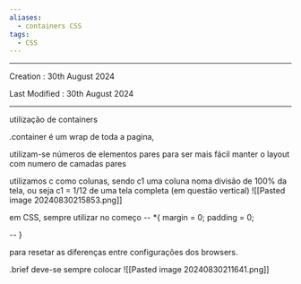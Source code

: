 ```yaml
---
aliases:
  - containers CSS
tags:
  - CSS
---
```

---
Creation : 30th August 2024

Last Modified : 30th August 2024

---
utilização de containers

.container é um wrap de toda a pagina,

utilizam-se números de elementos pares para ser mais fácil manter o layout com numero de camadas pares

utilizamos c como colunas, sendo c1 uma coluna noma divisão de 100% da tela, ou seja 
c1 = 1/12 de uma tela completa (em questão vertical)
![[Pasted image 20240830215853.png]]

em CSS, sempre utilizar no começo
--  *{
	margin = 0;
     padding = 0;

-- }

para resetar as diferenças entre configurações dos browsers.

.brief deve-se sempre colocar
![[Pasted image 20240830211641.png]]


